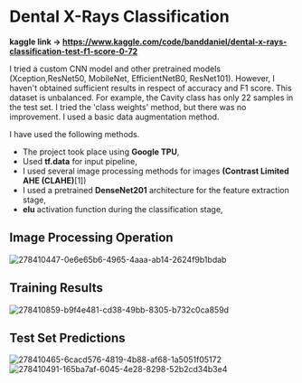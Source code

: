 # Dental X-Rays Classification

<b> kaggle link -> https://www.kaggle.com/code/banddaniel/dental-x-rays-classification-test-f1-score-0-72 </b>

I tried a custom CNN model and other pretrained models (Xception,ResNet50, MobileNet, EfficientNetB0, ResNet101). However, I haven't obtained sufficient results in respect of accuracy and F1 score. This dataset is unbalanced. For example, the Cavity class has only 22 samples in the test set. I tried the 'class weights' method, but there was no improvement. I used a basic data augmentation method.

I have used the following methods.

* The project took place using <b>Google TPU</b>,
* Used <b>tf.data</b> for input pipeline,
* I used several image processing methods for images <b>(Contrast Limited AHE (CLAHE)</b>[1])
* I used a pretrained <b>DenseNet201</b> architecture for the feature extraction stage,
* <b>elu</b> activation function during the classification stage,

## Image Processing Operation

![278410447-0e6e65b6-4965-4aaa-ab14-2624f9b1bdab](https://github.com/john-fante/my-deep-learning-projects/assets/50263592/486d0fee-15f9-47eb-a568-afd489bf660b)


## Training Results

![278410859-b9f4e481-cd38-49bb-8305-b732c0ca859d](https://github.com/john-fante/my-deep-learning-projects/assets/50263592/6a56a929-d9c4-44ed-8336-74ea380d23da)


## Test Set Predictions

![278410465-6cacd576-4819-4b88-af68-1a5051f05172](https://github.com/john-fante/my-deep-learning-projects/assets/50263592/e178f564-9bbb-4f76-81e1-5ea64d3b8793)
![278410491-165ba7af-6045-4e28-8298-52b2cd34b3e4](https://github.com/john-fante/my-deep-learning-projects/assets/50263592/163870c5-13d7-4916-b63d-128b6a5747a4)



